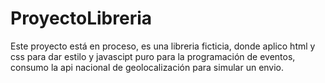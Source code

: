 # ProyectoLibreria 
Este proyecto está en proceso, es una libreria ficticia, donde aplico html y css para dar estilo y javascipt puro para la programación de eventos, consumo la api nacional de geolocalización para simular un envio. 
